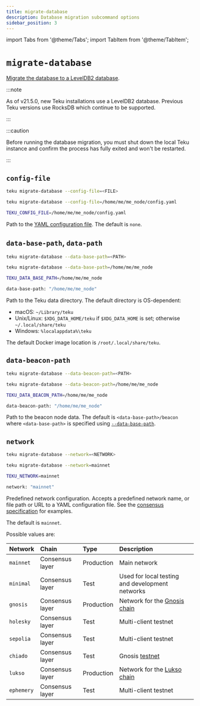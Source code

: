 ```yaml
---
title: migrate-database
description: Database migration subcommand options
sidebar_position: 3
---
```


import Tabs from '@theme/Tabs';
import TabItem from '@theme/TabItem';

# `migrate-database`

[Migrate the database to a LevelDB2 database](../../../how-to/migrate-database.md).

:::note

As of v21.5.0, new Teku installations use a LevelDB2 database. Previous Teku versions use RocksDB which continue to be supported.

:::

:::caution

Before running the database migration, you must shut down the local Teku instance and confirm the process has fully exited and won't be restarted.

:::

## `config-file`

<Tabs>
  <TabItem value="Syntax" label="Syntax" default>

```bash
teku migrate-database --config-file=<FILE>
```

  </TabItem>
  <TabItem value="Example" label="Example" >

```bash
teku migrate-database --config-file=/home/me/me_node/config.yaml
```

  </TabItem>
  <TabItem value="Environment variable" label="Environment variable" >

```bash
TEKU_CONFIG_FILE=/home/me/me_node/config.yaml
```

  </TabItem>
</Tabs>

Path to the [YAML configuration file](../../../how-to/configure/use-config-file.md). The default is `none`.

## `data-base-path`, `data-path`

<Tabs>
  <TabItem value="Syntax" label="Syntax" default>

```bash
teku migrate-database --data-base-path=<PATH>
```

  </TabItem>
  <TabItem value="Example" label="Example" >

```bash
teku migrate-database --data-base-path=/home/me/me_node
```

  </TabItem>
  <TabItem value="Environment variable" label="Environment variable" >

```bash
TEKU_DATA_BASE_PATH=/home/me/me_node
```

  </TabItem>
  <TabItem value="Configuration file" label="Configuration file" >

```bash
data-base-path: "/home/me/me_node"
```

  </TabItem>
</Tabs>

Path to the Teku data directory. The default directory is OS-dependent:

- macOS: `~/Library/teku`
- Unix/Linux: `$XDG_DATA_HOME/teku` if `$XDG_DATA_HOME` is set; otherwise `~/.local/share/teku`
- Windows: `%localappdata%\teku`

The default Docker image location is `/root/.local/share/teku`.

## `data-beacon-path`

<Tabs>
  <TabItem value="Syntax" label="Syntax" default>

```bash
teku migrate-database --data-beacon-path=<PATH>
```

  </TabItem>
  <TabItem value="Example" label="Example" >

```bash
teku migrate-database --data-beacon-path=/home/me/me_node
```

  </TabItem>
  <TabItem value="Environment variable" label="Environment variable" >

```bash
TEKU_DATA_BEACON_PATH=/home/me/me_node
```

  </TabItem>
  <TabItem value="Configuration file" label="Configuration file" >

```bash
data-beacon-path: "/home/me/me_node"
```

  </TabItem>
</Tabs>

Path to the beacon node data. The default is `<data-base-path>/beacon` where `<data-base-path>` is specified using [`--data-base-path`](#data-base-path-data-path).

## `network`

<Tabs>
  <TabItem value="Syntax" label="Syntax" default>

```bash
teku migrate-database --network=<NETWORK>
```

  </TabItem>
  <TabItem value="Example" label="Example" >

```bash
teku migrate-database --network=mainnet
```

  </TabItem>
  <TabItem value="Environment variable" label="Environment variable" >

```bash
TEKU_NETWORK=mainnet
```

  </TabItem>
  <TabItem value="Configuration file" label="Configuration file" >

```bash
network: "mainnet"
```

  </TabItem>
</Tabs>

Predefined network configuration. Accepts a predefined network name, or file path or URL to a YAML configuration file. See the [consensus specification](https://github.com/ethereum/consensus-specs/tree/master/configs) for examples.

The default is `mainnet`.

Possible values are:

| Network | Chain | Type | Description |
| :-- | :-- | :-- | :-- |
| `mainnet` | Consensus layer | Production | Main network |
| `minimal` | Consensus layer | Test | Used for local testing and development networks |
| `gnosis` | Consensus layer | Production | Network for the [Gnosis chain](https://www.gnosis.io/) |
| `holesky` | Consensus layer | Test | Multi-client testnet |
| `sepolia` | Consensus layer | Test | Multi-client testnet |
| `chiado` | Consensus layer | Test | Gnosis [testnet](https://docs.gnosischain.com/about/networks/chiado/) |
| `lukso` | Consensus layer | Production | Network for the [Lukso chain](https://lukso.network/) |
| `ephemery` | Consensus layer | Test | Multi-client testnet |

